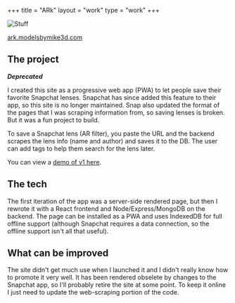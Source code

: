 +++
title = "ARk"
layout = "work"
type = "work"
+++

![Stuff](/img/work/ark.png)

[ark.modelsbymike3d.com](https://ark.modelsbymike3d.com)

## The project

**_Deprecated_**

I created this site as a progressive web app (PWA) to let people save their favorite Snapchat lenses. Snapchat has since added this feature to their app, so this site is no longer maintained. Snap also updated the format of the pages that I was scraping information from, so saving lenses is broken. But it was a fun project to build.

To save a Snapchat lens (AR filter), you paste the URL and the backend scrapes the lens info (name and author) and saves it to the DB. The user can add tags to help them search for the lens later.

You can view a [demo of v1 here](https://youtu.be/MAHvLNoYWrQ).

## The tech

The first iteration of the app was a server-side rendered page, but then I rewrote it with a React frontend and Node/Express/MongoDB on the backend. The page can be installed as a PWA and uses IndexedDB for full offline support (although Snapchat requires a data connection, so the offline support isn't all that useful).

## What can be improved

The site didn't get much use when I launched it and I didn't really know how to promote it very well. It has been rendered obselete by changes to the Snapchat app, so I'll probably retire the site at some point. To keep it online I just need to update the web-scraping portion of the code.
